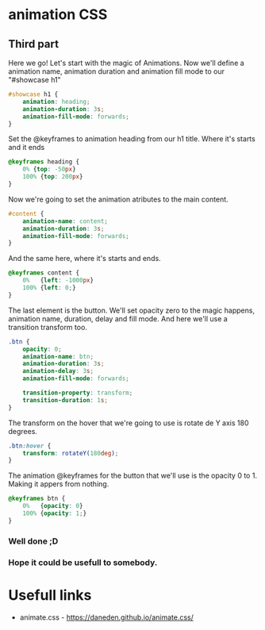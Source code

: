 # animation CSS

## Third part
Here we go! Let's start with the magic of Animations.
Now we'll define a animation name, animation duration and animation fill mode to our "#showcase h1"
```css
#showcase h1 {
    animation: heading;
    animation-duration: 3s;
    animation-fill-mode: forwards;
}
```
Set the @keyframes to animation heading from our h1 title.
Where it's starts and it ends
```css
@keyframes heading {
    0% {top: -50px}
    100% {top: 200px}
}
```
Now we're going to set the animation atributes to the main content.
```css
#content {
    animation-name: content;
    animation-duration: 3s;
    animation-fill-mode: forwards;
}
```
And the same here, where it's starts and ends.
```css
@keyframes content {
    0%   {left: -1000px}
    100% {left: 0;}
}
```
The last element is the button.
We'll set opacity zero to the magic happens, animation name, duration, delay and fill mode.
And here we'll use a transition transform too.
```css
.btn {
    opacity: 0;
    animation-name: btn;
    animation-duration: 3s;
    animation-delay: 3s;
    animation-fill-mode: forwards;

    transition-property: transform;
    transition-duration: 1s;
}
```
The transform on the hover that we're going to use is rotate de Y axis 180 degrees.
```css
.btn:hover {
    transform: rotateY(180deg);
}
```
The animation @keyframes for the button that we'll use is the opacity 0 to 1. Making it appers from nothing.
```css
@keyframes btn {
    0%   {opacity: 0}
    100% {opacity: 1;}
}
```
### Well done ;D
### Hope it could be usefull to somebody. 

# Usefull links
- animate.css - https://daneden.github.io/animate.css/
